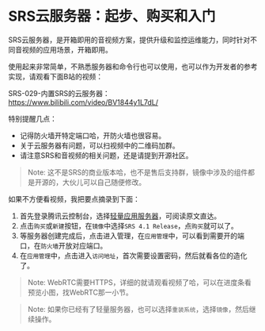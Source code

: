 # SRS云服务器：起步、购买和入门

SRS云服务器，是开箱即用的音视频方案，提供升级和监控运维能力，同时针对不同音视频的应用场景，开箱即用。

使用起来非常简单，不熟悉服务器和命令行也可以使用，也可以作为开发者的参考实现，请观看下面B站的视频：

SRS-029-内置SRS的云服务器：https://www.bilibili.com/video/BV1844y1L7dL/

特别提醒几点：

* 记得防火墙开特定端口哈，开防火墙也很容易。
* 关于云服务器有问题，可以扫视频中的二维码加群。
* 请注意SRS和音视频的相关问题，还是请提到开源社区。

> Note: 这不是SRS的商业版本哈，也不是售后支持群，镜像中涉及的组件都是开源的，大伙儿可以自己随便修改。

如果不方便看视频，我把要点摘录到下面：

1. 首先登录腾讯云控制台，选择[轻量应用服务器](https://console.cloud.tencent.com/lighthouse)，可阅读原文直达。
1. 点击`购买`或`新建`按钮，在`镜像`中选择`SRS 4.1 Release`，点`购买`就可以了。
1. 等服务器创建完成后，点击进入管理，在`应用管理`中，可以看到需要开的端口，在`防火墙`开放对应端口。
1. 在`应用管理`中，点击进入`访问地址`，首次需要设置密码，然后就看各位的造化了。

> Note: WebRTC需要HTTPS，详细的就请观看视频了哈，可以在进度条看预览小图，找WebRTC那一小节。

> Note: 如果你已经有了轻量服务器，也可以选择`重装系统`，选择`镜像`，然后继续操作。

